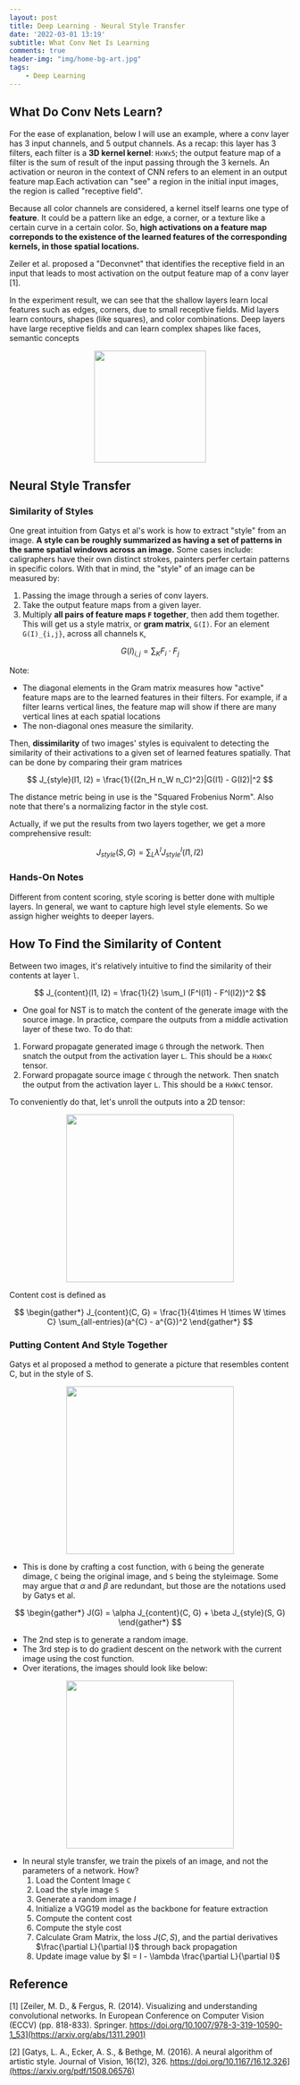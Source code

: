 ```yaml
---
layout: post
title: Deep Learning - Neural Style Transfer
date: '2022-03-01 13:19'
subtitle: What Conv Net Is Learning
comments: true
header-img: "img/home-bg-art.jpg"
tags:
    - Deep Learning
---
```


## What Do Conv Nets Learn?

For the ease of explanation, below I will use an example, where a conv layer has 3 input channels, and 5 output channels. As a recap: this layer has 3 filters, each filter is a **3D kernel kernel**: `HxWx5`; the output feature map of a filter is the sum of result of the input passing through the 3 kernels. An activation or neuron in the context of CNN refers to an element in an output feature map.Each activation can "see" a region in the initial input images, the region is called "receptive field". 

Because all color channels are considered, a kernel itself learns one type of **feature**. It could be a pattern like an edge, a corner, or a texture like a certain curve in a certain color. So, **high activations on a feature map correponds to the existence of the learned features of the corresponding kernels, in those spatial locations.**

Zeiler et al. proposed a "Deconvnet" that identifies the receptive field in an input that leads to most activation on the output feature map of a conv layer [1]. 

In the experiment result, we can see that the shallow layers learn local features such as edges, corners, due to small receptive fields. Mid layers learn contours, shapes (like squares), and color combinations. Deep layers have large receptive fields and can learn complex shapes like faces, semantic concepts

<div style="text-align: center;">
<p align="center">
    <figure>
        <img src="https://github.com/user-attachments/assets/d136c6f0-1069-4f05-b515-de87906cbf46" height="200" alt=""/>
    </figure>
</p>
</div>

## Neural Style Transfer

### Similarity of Styles

One great intuition from Gatys et al's work is how to extract "style" from an image. **A style can be roughly summarized as having a set of patterns in the same spatial windows across an image.** Some cases include: caligraphers have their own distinct strokes, painters perfer certain patterns in specific colors. With that in mind, the "style" of an image can be measured by:

1. Passing the image through a series of conv layers. 
2. Take the output feature maps from a given layer. 
3. Multiply **all pairs of feature maps `F` together**, then add them together. This will get us a style matrix, or **gram matrix**, `G(I)`. For an element `G(I)_{i,j}`, across all channels `K`,

$$
G(I)_{i,j} = \sum_K F_i \cdot F_j
$$

Note:
- The diagonal elements in the Gram matrix measures how "active" feature maps are to the learned features in their filters. For example, if a filter learns vertical lines, the feature map will show if there are many vertical lines at each spatial locations
- The non-diagonal ones measure the similarity. 

Then, **dissimilarity** of two images' styles is equivalent to detecting the similarity of their activations to a given set of learned features spatially. That can be done by comparing their gram matrices

$$
J_{style}(I1, I2) = \frac{1}{(2n_H n_W n_C)^2}|G(I1) - G(I2)|^2
$$

The distance metric being in use is the "Squared Frobenius Norm". Also note that there's a normalizing factor in the style cost.

Actually, if we put the results from two layers together, we get a more comprehensive result:

$$
J_{style}(S,G) = \sum_L \lambda^l J^l_{style}(I1, I2)
$$

### Hands-On Notes

Different from content scoring, style scoring is better done with multiple layers. In general, we want to capture high level style elements. So we assign higher weights to deeper layers. 

## How To Find the Similarity of Content

Between two images, it's relatively intuitive to find the similarity of their contents at layer `l`.

$$
J_{content}(I1, I2) = \frac{1}{2} \sum_I (F^l(I1) - F^l(I2))^2
$$

- One goal for NST is to match the content of the generate image with the source image. In practice, compare the outputs from a middle activation layer of these two. To do that:

1. Forward propagate generated image `G` through the network. Then snatch the output from the activation layer `L`. This should be a `HxWxC` tensor.
2. Forward propagate source image `C` through the network. Then snatch the output from the activation layer `L`. This should be a `HxWxC` tensor.

To conveniently do that, let's unroll the outputs into a 2D tensor:

<div style="text-align: center;">
<p align="center">
    <figure>
        <img src="https://github.com/user-attachments/assets/a373ae90-e4e8-44ec-9830-05d26d5bef05" height="300" alt=""/>
    </figure>
</p>
</div>

Content cost is defined as 

$$
\begin{gather*}
J_{content}(C, G) = \frac{1}{4\times H \times W \times C} \sum_{all-entries}(a^{C} - a^{G})^2
\end{gather*}
$$

### Putting Content And Style Together

Gatys et al proposed a method to generate a picture that resembles content C, but in the style of S.

<div style="text-align: center;">
<p align="center">
    <figure>
        <img src="https://github.com/user-attachments/assets/b6eafb34-cca8-4433-98d3-0fc0d166b4e2" height="300" alt=""/>
    </figure>
</p>
</div>

- This is done by crafting a cost function, with `G` being the generate dimage, `C` being the original image, and `S` being the styleimage. Some may argue that $\alpha$ and $\beta$ are redundant, but those are the notations used by Gatys et al.

$$
\begin{gather*}
J(G) = \alpha J_{content}(C, G) + \beta J_{style}(S, G)
\end{gather*}
$$

- The 2nd step is to generate a random image.
- The 3rd step is to do gradient descent on the network with the current image using the cost function. 
- Over iterations, the images should look like below:

<div style="text-align: center;">
<p align="center">
    <figure>
        <img src="https://github.com/user-attachments/assets/1790ce15-3327-4ebb-890e-f97fb11a571c" height="300" alt=""/>
    </figure>
</p>
</div>

- In neural style transfer, we train the pixels of an image, and not the parameters of a network. How?
    1. Load the Content Image `C`
    2. Load the style image `S`
    3. Generate a random image $I$
    4. Initialize a VGG19 model as the backbone for feature extraction
    5. Compute the content cost
    6. Compute the style cost
    7. Calculate Gram Matrix,  the loss $J(C,S)$, and the partial derivatives $\frac{\partial L}{\partial I}$ through back propagation
    8. Update image value by $I = I - \lambda \frac{\partial L}{\partial I}$


## Reference

[1] [Zeiler, M. D., & Fergus, R. (2014). Visualizing and understanding convolutional networks. In European Conference on Computer Vision (ECCV) (pp. 818-833). Springer. https://doi.org/10.1007/978-3-319-10590-1_53](https://arxiv.org/abs/1311.2901) 

[2] [Gatys, L. A., Ecker, A. S., & Bethge, M. (2016). A neural algorithm of artistic style. Journal of Vision, 16(12), 326. https://doi.org/10.1167/16.12.326](https://arxiv.org/pdf/1508.06576)
